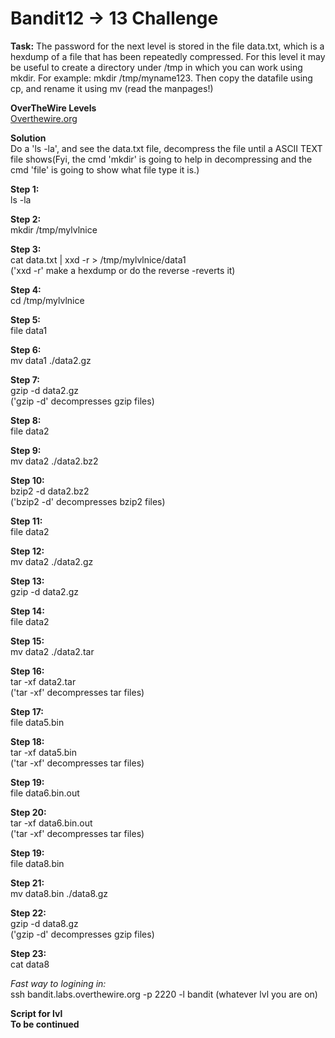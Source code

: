 # Bandit12 -> 13 Challenge
**Task:**
The password for the next level is stored in the file data.txt, which is a hexdump of a file that has been repeatedly compressed. 
For this level it may be useful to create a directory under /tmp in which you can work using mkdir. For example: mkdir /tmp/myname123. 
Then copy the datafile using cp, and rename it using mv (read the manpages!)

**OverTheWire Levels**
<br>
[Overthewire.org](https://overthewire.org/wargames/bandit/bandit13.html)

**Solution**
<br>
Do a 'ls -la', and see the data.txt file, decompress the file until a ASCII TEXT file shows(Fyi, the cmd 'mkdir' is going to help in decompressing and the cmd 'file' is going to show what file type it is.)

**Step 1:**
<br>
ls -la

**Step 2:**
<br>
mkdir /tmp/mylvlnice

**Step 3:**
<br>
cat data.txt | xxd -r > /tmp/mylvlnice/data1
<br>
('xxd -r' make a hexdump or do the reverse -reverts it)

**Step 4:**
<br>
cd /tmp/mylvlnice

**Step 5:**
<br>
file data1

**Step 6:**
<br>
mv data1 ./data2.gz

**Step 7:**
<br>
gzip -d data2.gz
<br>
('gzip -d' decompresses gzip files)

**Step 8:**
<br>
file data2

**Step 9:**
<br>
mv data2 ./data2.bz2

**Step 10:**
<br>
bzip2 -d data2.bz2
<br>
('bzip2 -d' decompresses bzip2 files)

**Step 11:**
<br>
file data2

**Step 12:**
<br>
mv data2 ./data2.gz

**Step 13:**
<br>
gzip -d data2.gz

**Step 14:**
<br>
file data2

**Step 15:**
<br>
mv data2 ./data2.tar

**Step 16:**
<br>
tar -xf data2.tar
<br>
('tar -xf' decompresses tar files)

**Step 17:**
<br>
file data5.bin

**Step 18:**
<br>
tar -xf data5.bin
<br>
('tar -xf' decompresses tar files)

**Step 19:**
<br>
file data6.bin.out

**Step 20:**
<br>
tar -xf data6.bin.out
<br>
('tar -xf' decompresses tar files)

**Step 19:**
<br>
file data8.bin

**Step 21:**
<br>
mv data8.bin ./data8.gz

**Step 22:**
<br>
gzip -d data8.gz
<br>
('gzip -d' decompresses gzip files)

**Step 23:**
<br>
cat data8

*Fast way to logining in:*
<br>
ssh bandit.labs.overthewire.org -p 2220 -l bandit (whatever lvl you are on)

**Script for lvl**
<br>
**To be continued**
